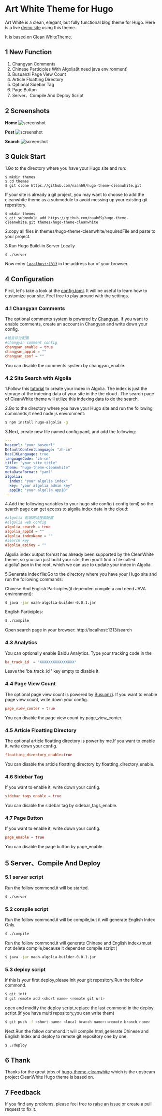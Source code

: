 # Art White Theme for Hugo

Art White is a clean, elegant, but fully functional blog theme for Hugo. Here is a live [demo site](http://www.naah69.com) using this theme.

It is based on [Clean WhiteTheme](https://github.com/zhaohuabing/hugo-theme-cleanwhite).

## 1 New Function
1. Changyan Comments
2. Chinese Participles With Algolia(it need java environment)
3. Busuanzi Page View Count
4. Article Floatting Directory
5. Optional Sidebar Tag
6. Page Button
7. Server、Compile And Deploy Script

## 2 Screenshots

**Home**
![screenshot](https://raw.githubusercontent.com/zhaohuabing/hugo-theme-cleanwhite/master/images/fullscreenshot.png)

**Post**
![screenshot](https://raw.githubusercontent.com/zhaohuabing/hugo-theme-cleanwhite/master/images/post.png)

**Search**
![screenshot](https://raw.githubusercontent.com/zhaohuabing/hugo-theme-cleanwhite/master/images/search.png)

## 3 Quick Start
1.Go to the directory where you have your Hugo site and run:

```
$ mkdir themes
$ cd themes
$ git clone https://github.com/naah69/hugo-theme-cleanwhite.git
```

 If your site is already a git project, you may want to choose to add the cleanwhite theme as a submodule to avoid messing up your existing git repository.

```
$ mkdir themes
$ git submodule add https://github.com/naah69/hugo-theme-cleanwhite.git themes/hugo-theme-cleanwhite
```

2.copy all files in themes/hugo-theme-cleanwhite/requiredFile and paste to your project.

3.Run Hugo Build-in Server Locally
```
$ ./server
```
Now enter [`localhost:1313`](http://localhost:1313) in the address bar of your browser.


## 4 Configuration
First, let's take a look at the [config.toml](https://github.com/naah69/hugo-theme-cleanwhite/blob/master/requiredFile/config.toml). It will be useful to learn how to customize your site. Feel free to play around with the settings.

### 4.1 Changyan Comments
The optional comments system is powered by [Changyan](https://changyan.kuaizhan.com/). If you want to enable comments, create an account in Changyan and write down your config.

```toml
#畅言评论配置
#changyan comment config
changyan_enable = true
changyan_appid = ""
changyan_conf = ""
```
You can disable the comments system by changyan_enable.

### 4.2 Site Search with Algolia
1.Follow this [tutorial](https://forestry.io/blog/search-with-algolia-in-hugo/#3-create-your-index-in-algolia) to create your index in Algolia. The index is just the storage of the indexing data of your site in the the cloud . The search page of CleanWhite theme will utilize this indexing data to do the search.

2.Go to the directory where you have your Hugo site and run the following commands,it need node.js environment:
```bash
$ npm install hugo-algolia -g
```

3.Next, create new file named config.yaml, and add the following:
```yaml
---
baseurl: "your baseurl"
DefaultContentLanguage: "zh-cn"
hasCJKLanguage: true
languageCode: "zh-cn"
title: "your site title"
theme: "hugo-theme-cleanwhite"
metaDataFormat: "yaml"
algolia:
  index: "your algolia index"
  key: "your algolia admin key"
  appID: "your algolia appID"
---
```

4.Add the following variables to your hugo site config ( config.toml) so the search page can get access to algolia index data in the cloud:
```toml
#algolia 前端网站搜索配置
#algolia web config
algolia_search = true
algolia_appId = ""
algolia_indexName = ""
#search key
algolia_apiKey = ""
```
Algolia index output format has already been supported by the CleanWhite theme, so you can just build your site, then you’ll find a file called algolia1.json in the root, which we can use to update your index in Algolia.

5.Generate index file:Go to the directory where you have your Hugo site and run the following commands:

Chinese And English Participles(it dependen compile a and need JAVA environment):
```bash
$ java -jar naah-algolia-builder-0.0.1.jar
```

English Participles:
```bash
$ ./compile
```
Open search page in your browser: http://localhost:1313/search

### 4.3 Analytics

You can optionally enable Baidu Analytics. Type your tracking code in the

```toml
ba_track_id  = "XXXXXXXXXXXXXXXX"
```
Leave the 'ba_track_id ' key empty to disable it.

### 4.4 Page View Count

The optional page view count is powered by [Busuanzi](http://busuanzi.ibruce.info/). If you want to enable page view count, write down your config.
```toml
page_view_conter = true
```
You can disable the page view count by page_view_conter.

### 4.5 Article Floatting Directory

The optional article floatting directory is power by me.If you want to enable it, write down your config.
```toml
floatting_directory_enable=true
```
You can disable the article floatting directory by floatting_directory_enable.

### 4.6 Sidebar Tag
If you want to enable it, write down your config.
```toml
sidebar_tags_enable = true
```
You can disable the sidebar tag by sidebar_tags_enable.

### 4.7 Page Button
If you want to enable it, write down your config.
```toml
page_enable = true
```
You can disable the page button by page_enable.

## 5 Server、Compile And Deploy

### 5.1 server script
Run the follow commond.it will be started.
```bash
$ ./server
```

### 5.2 compile script

Run the follow commond.it will be compile,but it will generate English Index Only.
```bash
$ ./compile
```

Run the follow commond.it will generate Chinese and English index.(must not delete complie,because it dependen compile script )
```bash
$ java -jar naah-algolia-builder-0.0.1.jar
```

### 5.3 deploy script

if this is your first deploy,please init your git repository.Run the follow commond.
```bash
$ git init
$ git remote add <short name> <remote git url>
```

open and modify the deploy script,replace the last commond in the deploy script.(if you have multi repository,you can write them)
```bash
$ git push -f <short name> <local branch name>:<remote branch name>
```

Next.Run the follow commond.it will compile html,generate Chinese and English Index and deploy to remote git repository one by one.
```bash
$ ./deploy
```

## 6 Thank
Thanks for the great jobs of [hugo-theme-cleanwhite](https://github.com/zhaohuabing/hugo-theme-cleanwhite)  which is the  upstream project CleanWhite Hugo theme is based on.

## 7 Feedback
If you find any problems, please feel free to [raise an issue](https://github.com/zhaohuabing/hugo-theme-cleanwhite/issues/new) or create a pull request to fix it.
